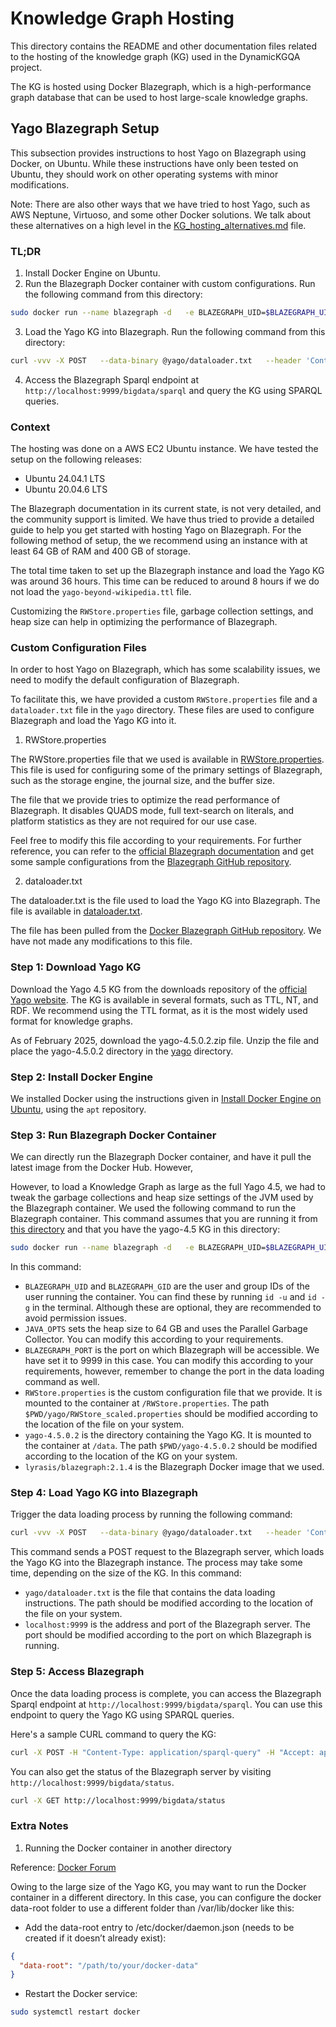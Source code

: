 # Knowledge Graph Hosting

This directory contains the README and other documentation files related to the hosting of the knowledge graph (KG) used in the DynamicKGQA project. 

The KG is hosted using Docker Blazegraph, which is a high-performance graph database that can be used to host large-scale knowledge graphs. 

## Yago Blazegraph Setup

This subsection provides instructions to host Yago on Blazegraph using Docker, on Ubuntu. While these instructions have only been tested on Ubuntu, they should work on other operating systems with minor modifications.

Note: There are also other ways that we have tried to host Yago, such as AWS Neptune, Virtuoso, and some other Docker solutions. We talk about these alternatives on a high level in the [KG_hosting_alternatives.md](./KG_hosting_alternatives.md) file.

### TL;DR

1. Install Docker Engine on Ubuntu.
2. Run the Blazegraph Docker container with custom configurations.
Run the following command from this directory:
```bash
sudo docker run --name blazegraph -d   -e BLAZEGRAPH_UID=$BLAZEGRAPH_UID   -e BLAZEGRAPH_GID=$BLAZEGRAPH_GID   -e JAVA_OPTS="-Xmx64g -XX:+UseParallelGC"   -p 9999:8080   -v $PWD/yago/RWStore_scaled.properties:/RWStore.properties   -v $PWD/yago-4.5.0.2:/data   lyrasis/blazegraph:2.1.4
```
3. Load the Yago KG into Blazegraph.
Run the following command from this directory:
```bash
curl -vvv -X POST   --data-binary @yago/dataloader.txt   --header 'Content-Type:text/plain'   http://localhost:9999/bigdata/dataloader
```
4. Access the Blazegraph Sparql endpoint at `http://localhost:9999/bigdata/sparql` and query the KG using SPARQL queries.


### Context

The hosting was done on a AWS EC2 Ubuntu instance. We have tested the setup on the following releases:
- Ubuntu 24.04.1 LTS
- Ubuntu 20.04.6 LTS

The Blazegraph documentation in its current state, is not very detailed, and the community support is limited. We have thus tried to provide a detailed guide to help you get started with hosting Yago on Blazegraph. 
For the following method of setup, the we recommend using an instance with at least 64 GB of RAM and 400 GB of storage.

The total time taken to set up the Blazegraph instance and load the Yago KG was around 36 hours. This time can be reduced to around 8 hours if we do not load the `yago-beyond-wikipedia.ttl` file.

Customizing the `RWStore.properties` file, garbage collection settings, and heap size can help in optimizing the performance of Blazegraph. 


### Custom Configuration Files

In order to host Yago on Blazegraph, which has some scalability issues, we need to modify the default configuration of Blazegraph.

To facilitate this, we have provided a custom `RWStore.properties` file and a `dataloader.txt` file in the `yago` directory. These files are used to configure Blazegraph and load the Yago KG into it.

1. RWStore.properties

The RWStore.properties file that we used is available in [RWStore.properties](./yago/RWStore.properties). This file is used for configuring some of the primary settings of Blazegraph, such as the storage engine, the journal size, and the buffer size.

The file that we provide tries to optimize the read performance of Blazegraph. It disables QUADS mode, full text-search on literals, and platform statistics as they are not required for our use case. 

Feel free to modify this file according to your requirements. For further reference, you can refer to the [official Blazegraph documentation](https://blazegraph.com/database/apidocs/help-doc.html) and get some sample configurations from the [Blazegraph GitHub repository](https://github.com/blazegraph/database). 

2. dataloader.txt

The dataloader.txt is the file used to load the Yago KG into Blazegraph. The file is available in [dataloader.txt](./yago/dataloader.txt).

The file has been pulled from the [Docker Blazegraph GitHub repository](https://github.com/lyrasis/docker-blazegraph/blob/master/data/dataloader.txt.example). We have not made any modifications to this file.


### Step 1: Download Yago KG

Download the Yago 4.5 KG from the downloads repository of the [official Yago website](https://yago-knowledge.org/data/yago4.5/). The KG is available in several formats, such as TTL, NT, and RDF. We recommend using the TTL format, as it is the most widely used format for knowledge graphs.

As of February 2025, download the yago-4.5.0.2.zip file. Unzip the file and place the yago-4.5.0.2 directory in the [yago](./yago) directory.


### Step 2: Install Docker Engine

We installed Docker using the instructions given in [Install Docker Engine on Ubuntu](https://docs.docker.com/engine/install/ubuntu/#install-using-the-repository), using the `apt` repository.

### Step 3: Run Blazegraph Docker Container

We can directly run the Blazegraph Docker container, and have it pull the latest image from the Docker Hub. 
However, 

However, to load a Knowledge Graph as large as the full Yago 4.5, we had to tweak the garbage collections and heap size settings of the JVM used by the Blazegraph container. We used the following command to run the Blazegraph container. 
This command assumes that you are running it from [this directory](./) and that you have the yago-4.5 KG in this directory:

```bash
sudo docker run --name blazegraph -d   -e BLAZEGRAPH_UID=$BLAZEGRAPH_UID   -e BLAZEGRAPH_GID=$BLAZEGRAPH_GID   -e JAVA_OPTS="-Xmx64g -XX:+UseParallelGC"   -p 9999:8080   -v $PWD/yago/RWStore_scaled.properties:/RWStore.properties   -v $PWD/yago-4.5.0.2:/data   lyrasis/blazegraph:2.1.4
```

In this command:
- `BLAZEGRAPH_UID` and `BLAZEGRAPH_GID` are the user and group IDs of the user running the container. You can find these by running `id -u` and `id -g` in the terminal. Although these are optional, they are recommended to avoid permission issues.
- `JAVA_OPTS` sets the heap size to 64 GB and uses the Parallel Garbage Collector. You can modify this according to your requirements.
- `BLAZEGRAPH_PORT` is the port on which Blazegraph will be accessible. We have set it to 9999 in this case. You can modify this according to your requirements, however, remember to change the port in the data loading command as well.
- `RWStore.properties` is the custom configuration file that we provide. It is mounted to the container at `/RWStore.properties`. The path `$PWD/yago/RWStore_scaled.properties` should be modified according to the location of the file on your system.
- `yago-4.5.0.2` is the directory containing the Yago KG. It is mounted to the container at `/data`. The path `$PWD/yago-4.5.0.2` should be modified according to the location of the KG on your system.
- `lyrasis/blazegraph:2.1.4` is the Blazegraph Docker image that we used.

### Step 4: Load Yago KG into Blazegraph

Trigger the data loading process by running the following command:

```bash
curl -vvv -X POST   --data-binary @yago/dataloader.txt   --header 'Content-Type:text/plain'   http://localhost:9999/bigdata/dataloader
```

This command sends a POST request to the Blazegraph server, which loads the Yago KG into the Blazegraph instance. The process may take some time, depending on the size of the KG.
In this command:
- `yago/dataloader.txt` is the file that contains the data loading instructions. The path should be modified according to the location of the file on your system.
- `localhost:9999` is the address and port of the Blazegraph server. The port should be modified according to the port on which Blazegraph is running.

### Step 5: Access Blazegraph

Once the data loading process is complete, you can access the Blazegraph Sparql endpoint at `http://localhost:9999/bigdata/sparql`. You can use this endpoint to query the Yago KG using SPARQL queries.

Here's a sample CURL command to query the KG:

```bash
curl -X POST -H "Content-Type: application/sparql-query" -H "Accept: application/sparql-results+json" --data 'SELECT * WHERE {?s ?p ?o} LIMIT 10' http://localhost:9999/bigdata/sparql
```

You can also get the status of the Blazegraph server by visiting `http://localhost:9999/bigdata/status`.

```bash
curl -X GET http://localhost:9999/bigdata/status
```

### Extra Notes

1. Running the Docker container in another directory

Reference: [Docker Forum](https://forums.docker.com/t/configure-and-store-the-images-and-containers-to-the-different-folders/135593)

Owing to the large size of the Yago KG, you may want to run the Docker container in a different directory. In this case, you can configure the docker data-root folder to use a different folder than /var/lib/docker like this:
- Add the data-root entry to /etc/docker/daemon.json (needs to be created if it doesn’t already exist):
```json
{
  "data-root": "/path/to/your/docker-data"
}
```
- Restart the Docker service:
```bash
sudo systemctl restart docker
```